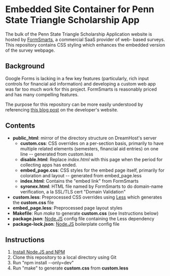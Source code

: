 Embedded Site Container for Penn State Triangle Scholarship App
===============================================================

The bulk of the Penn State Triangle Scholarship Application website is hosted
by [FormSmarts](https://formsmarts.com/), a commercial SaaS provider of web-
based surveys. This repository contains CSS styling which enhances the
embedded version of the survey webpage.

Background
----------

Google Forms is lacking in a few key features (particularly, rich input
controls for financial aid information) and developing a custom web app was
far too much work for this project. FormSmarts is reasonably priced and has
many compelling features.

The purpose for this repository can be more easily understood by referencing
[this blog post][1] on the developer's website.

[1]: https://formsmarts.com/weblog/form-builder/online-form-customize-style-css

Contents
--------

* **public_html**: mirror of the directory structure on DreamHost's server
  * **custom.css**: CSS overrides on a per-section basis, primarily to have
                    multiple related elements (semesters, financial aid
		    entries) on one line -- generated from custom.less
  * **disable.html**: Replace *index.html* with this page when the
                      period for collecting apps has ended.
  * **embed_page.css**: CSS styles for the embed page itself, primarily for
                        coloration and layout -- generated from embed_page.less
  * **index.html**: Contains the "embed link" from FormSmarts
  * **syronex.html**: HTML file named by FormSmarts to do domain-name
                      verification, a la SSL/TLS cert "Domain Validation"
* **custom.less**: Preprocessed CSS overrides using [Less][2] which generates
                   the **custom.css** file
* **embed_page.less**: Preprocessed page layout styles
* **Makefile**: Run *make* to generate **custom.css** (see Instructions below)
* **package.json**: [Node.JS][3] config file containing the Less dependency
* **package-lock.json**: [Node.JS][3] boilerplate config file

[2]: http://lesscss.org/
[3]: https://nodejs.org/en/

Instructions
------------

1. [Install Node.JS and NPM](https://docs.npmjs.com/downloading-and-installing-node-js-and-npm)
2. Clone this repository to a local directory using Git
3. Run "npm install --only=dev"
4. Run "make" to generate **custom.css** from **custom.less**
